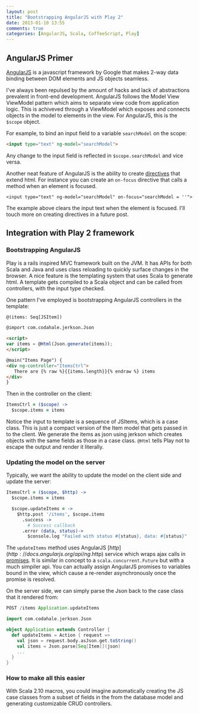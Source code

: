 ```yaml
---
layout: post
title: "Bootstrapping AngularJS with Play 2"
date: 2013-01-10 13:55
comments: true
categories: [AngularJS, Scala, CoffeeScript, Play]
---
```


## AngularJS Primer

[AngularJS](http://angularjs.org) is a javascript framework by Google that makes 2-way data binding between DOM elements and JS objects seamless.

I've always been repulsed by the amount of hacks and lack of abstractions prevalent in front-end development. AngularJS follows the Model View ViewModel pattern which aims to separate view code from application logic. This is achiveved through a ViewModel which exposes and connects objects in the model to elements in the view. For AngularJS, this is the `$scope` object.

For example, to bind an input field to a variable `searchModel` on the scope:

```html
<input type="text" ng-model="searchModel">

```

Any change to the input field is reflected in `$scope.searchModel` and vice versa.

Another neat feature of AngularJS is the ability to create [directives](http://docs.angularjs.org/guide/directive) that extend html. For instance you can create an `on-focus` directive that calls a method when an element is focused.

```
<input type="text" ng-model="searchModel" on-focus="searchModel = ''">
```

The example above clears the input text when the element is focused. I'll touch more on creating directives in a future post.


## Integration with Play 2 framework


### Bootstrapping AngularJS

<!--more-->

Play is a rails inspired MVC framework built on the JVM. It has APIs for both Scala and Java and uses class reloading to quickly surface changes in the browser. A nice feature is the templating system that uses Scala to generate html. A template gets compiled to a Scala object and can be called from controllers, with the input type checked.

One pattern I've employed is bootstrapping AngularJS controllers in the template:

```html items.scala.html
@(items: Seq[JSItem])

@import com.codahale.jerkson.Json

<script>
var items = @Html(Json.generate(items));
</script>

@main("Items Page") {
<div ng-controller="ItemsCtrl">
   There are {% raw %}{{items.length}}{% endraw %} items
</div>
}
```

Then in the controller on the client:

```coffeescript controllers.cofffee
ItemsCtrl = ($scope) ->
  $scope.items = items

```


Notice the input to template is a sequence of JSItems, which is a case class. This is just a compact version of the Item model that gets passed in to the client. We generate the items as json using jerkson which creates objects with the same fields as those in a case class. `@Html` tells Play not to escape the output and render it literally.

### Updating the model on the server

Typically, we want the ability to update the model on the client side and update the server:

```coffeescript controllers.cofffee
ItemsCtrl = ($scope, $http) ->
  $scope.items = items

  $scope.updateItems = ->
    $http.post '/items', $scope.items
      .success ->
        # Success callback
      .error (data, status)->
        $console.log "Failed with status #{status}, data: #{status}"

```

The `updateItems` method uses AngularJS [$http](http://docs.angularjs.org/api/ng.$http) service which wraps ajax calls in [promises](http://docs.angularjs.org/api/ng.$q). It is similar in concept to a `scala.concurrent.Future` but with a much simpiler api. You can actually assign AngularJS promises to variables bound in the view, which cause a re-render asynchronously once the promise is resolved.

On the server side, we can simply parse the Json back to the case class that it rendered from:

```scala routes
POST /items Application.updateItems
```

```scala Application.scala
import com.codahale.jerkson.Json

object Application extends Controller {
  def updateItems = Action { request =>
    val json = request.body.asJson.get.toString()
    val items = Json.parse[Seq[Item]](json)
    ...
  }
}
```

### How to make all this easier

With Scala 2.10 macros, you could imagine automatically creating the JS case classes from a subset of fields in the from the database model and generating customizable CRUD controllers.
